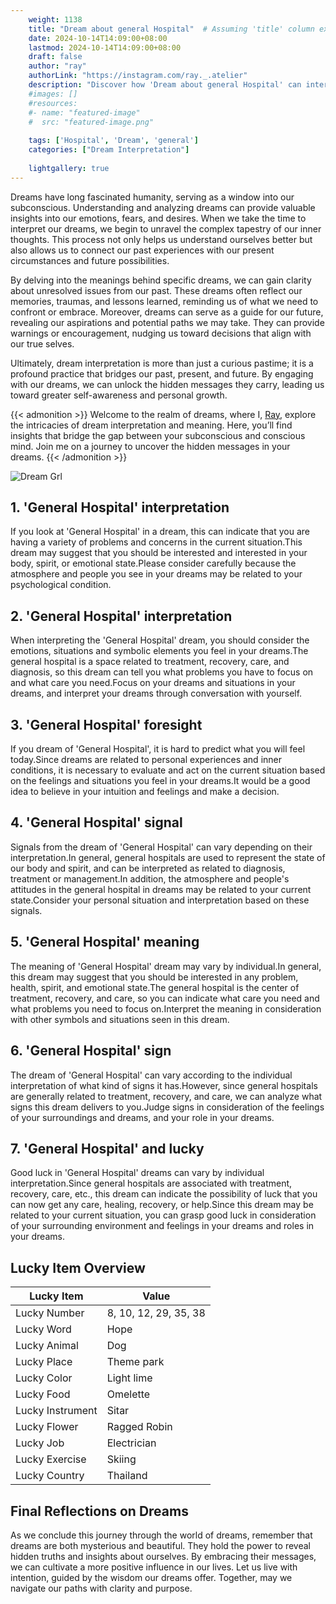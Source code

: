```yaml
---
    weight: 1138
    title: "Dream about general Hospital"  # Assuming 'title' column exists
    date: 2024-10-14T14:09:00+08:00
    lastmod: 2024-10-14T14:09:00+08:00
    draft: false
    author: "ray"
    authorLink: "https://instagram.com/ray._.atelier"
    description: "Discover how 'Dream about general Hospital' can interpret your future and uncover its significant meanings in your life."
    #images: []
    #resources:
    #- name: "featured-image"
    #  src: "featured-image.png"
    
    tags: ['Hospital', 'Dream', 'general']
    categories: ["Dream Interpretation"]
    
    lightgallery: true
---
```

    
Dreams have long fascinated humanity, serving as a window into our subconscious. Understanding and analyzing dreams can provide valuable insights into our emotions, fears, and desires. When we take the time to interpret our dreams, we begin to unravel the complex tapestry of our inner thoughts. This process not only helps us understand ourselves better but also allows us to connect our past experiences with our present circumstances and future possibilities.

By delving into the meanings behind specific dreams, we can gain clarity about unresolved issues from our past. These dreams often reflect our memories, traumas, and lessons learned, reminding us of what we need to confront or embrace. Moreover, dreams can serve as a guide for our future, revealing our aspirations and potential paths we may take. They can provide warnings or encouragement, nudging us toward decisions that align with our true selves.

Ultimately, dream interpretation is more than just a curious pastime; it is a profound practice that bridges our past, present, and future. By engaging with our dreams, we can unlock the hidden messages they carry, leading us toward greater self-awareness and personal growth.

{{< admonition >}}
Welcome to the realm of dreams, where I, [Ray](https://instagram.com/ray._.atelier), explore the intricacies of dream interpretation and meaning. Here, you’ll find insights that bridge the gap between your subconscious and conscious mind. Join me on a journey to uncover the hidden messages in your dreams.
{{< /admonition >}}

![Dream Grl](https://cdn.pixabay.com/photo/2017/11/02/03/35/gothic-2910057_1280.jpg "Dream Grl")

## 1. 'General Hospital' interpretation
If you look at 'General Hospital' in a dream, this can indicate that you are having a variety of problems and concerns in the current situation.This dream may suggest that you should be interested and interested in your body, spirit, or emotional state.Please consider carefully because the atmosphere and people you see in your dreams may be related to your psychological condition.

## 2. 'General Hospital' interpretation
When interpreting the 'General Hospital' dream, you should consider the emotions, situations and symbolic elements you feel in your dreams.The general hospital is a space related to treatment, recovery, care, and diagnosis, so this dream can tell you what problems you have to focus on and what care you need.Focus on your dreams and situations in your dreams, and interpret your dreams through conversation with yourself.

## 3. 'General Hospital' foresight
If you dream of 'General Hospital', it is hard to predict what you will feel today.Since dreams are related to personal experiences and inner conditions, it is necessary to evaluate and act on the current situation based on the feelings and situations you feel in your dreams.It would be a good idea to believe in your intuition and feelings and make a decision.

## 4. 'General Hospital' signal
Signals from the dream of 'General Hospital' can vary depending on their interpretation.In general, general hospitals are used to represent the state of our body and spirit, and can be interpreted as related to diagnosis, treatment or management.In addition, the atmosphere and people's attitudes in the general hospital in dreams may be related to your current state.Consider your personal situation and interpretation based on these signals.

## 5. 'General Hospital' meaning
The meaning of 'General Hospital' dream may vary by individual.In general, this dream may suggest that you should be interested in any problem, health, spirit, and emotional state.The general hospital is the center of treatment, recovery, and care, so you can indicate what care you need and what problems you need to focus on.Interpret the meaning in consideration with other symbols and situations seen in this dream.

## 6. 'General Hospital' sign
The dream of 'General Hospital' can vary according to the individual interpretation of what kind of signs it has.However, since general hospitals are generally related to treatment, recovery, and care, we can analyze what signs this dream delivers to you.Judge signs in consideration of the feelings of your surroundings and dreams, and your role in your dreams.

## 7. 'General Hospital' and lucky
Good luck in 'General Hospital' dreams can vary by individual interpretation.Since general hospitals are associated with treatment, recovery, care, etc., this dream can indicate the possibility of luck that you can now get any care, healing, recovery, or help.Since this dream may be related to your current situation, you can grasp good luck in consideration of your surrounding environment and feelings in your dreams and roles in your dreams.

## Lucky Item Overview
| Lucky Item          | Value              |
|---------------|--------------------|
| Lucky Number        | 8, 10, 12, 29, 35, 38  |
| Lucky Word          | Hope |
| Lucky Animal        | Dog |
| Lucky Place         | Theme park     |
| Lucky Color         | Light lime     |
| Lucky Food          | Omelette      |
| Lucky Instrument    | Sitar |
| Lucky Flower        | Ragged Robin    |
| Lucky Job           | Electrician       |
| Lucky Exercise      | Skiing  |
| Lucky Country       | Thailand    |


##  Final Reflections on Dreams

As we conclude this journey through the world of dreams, remember that dreams are both mysterious and beautiful. They hold the power to reveal hidden truths and insights about ourselves. By embracing their messages, we can cultivate a more positive influence in our lives. Let us live with intention, guided by the wisdom our dreams offer. Together, may we navigate our paths with clarity and purpose.
